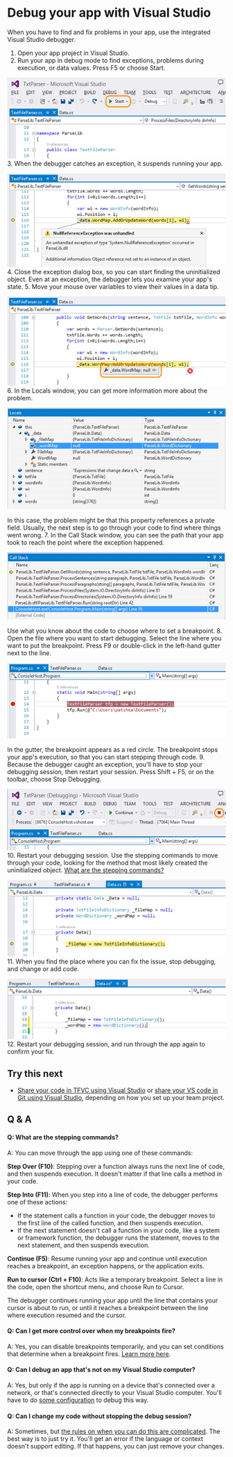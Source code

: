 <properties
	pageTitle="Debug your app with Visual Studio"
  description="Debug your app with Visual Studio"
  services="visual-studio-online"
  documentationCenter = ""
  authors="terryaustin"
  manager="terryaustin"
  editor="terryaustin" /> 

# Debug your app with Visual Studio


When you have to find and fix problems in your app, 
use the integrated Visual Studio debugger.


1. Open your app project in Visual Studio.
2. Run your app in debug mode to find exceptions, problems during execution, 
or data values. Press F5 or choose Start.



![Start debugging - choose Start or press F5](./media/debug-your-app-vs/DBG_VSCOM_Start.png)
3. When the debugger catches an exception, it suspends running your app.



![Stop at exception](./media/debug-your-app-vs/DBG_VSCOM_StopAtException.png)
4. Close the exception dialog box, so you can start finding the uninitialized 
object. Even at an exception, the debugger lets you examine your app's state.
5. Move your mouse over variables to view their values in a data tip.



![View variable values in a data tip](./media/debug-your-app-vs/DBG_VSCOM_DataTips.png)
6. In the Locals window, you can get more information more about the problem.



![View local values](./media/debug-your-app-vs/DBG_VSCOM_Locals.png)



In this case, the problem might be that this property 
references a private field. Usually, the next step is to go 
through your code to find where things went wrong.
7. In the Call Stack window, you can see the path that your app took 
to reach the point where the exception happened.



![View the call stack](./media/debug-your-app-vs/DBG_VSCOM_CallStack.png)



Use what you know about the code to choose where to set a breakpoint.
8. Open the file where you want to start debugging. Select 
the line where you want to put the breakpoint. Press F9 or double-click in the 
left-hand gutter next to the line.



![Set a breakpoint](./media/debug-your-app-vs/DBG_VSCOM_SetBreakpoint.png)



In the gutter, the breakpoint appears as a red circle. The breakpoint 
stops your app's execution, so that you can start stepping through code.
9. Because the debugger caught an exception, you'll have to stop your
debugging session, then restart your session. Press Shift + F5, 
or on the toolbar, choose Stop Debugging.



![Stop debugging](./media/debug-your-app-vs/DBG_VSCOM_StopDebugging.png)
10. Restart your debugging session. Use the stepping commands 
to move through your code, looking for the method that most
likely created the uninitialized object. 
[What are the stepping commands?](../debug-your-app-vs.md#step_commands)



![Find the uninitialized variable](./media/debug-your-app-vs/DBG_VSCOM_FindProblem.png)
11. When you find the place where you can fix the issue, 
stop debugging, and change or add code.



![Fix the issue in code](./media/debug-your-app-vs/DBG_VSCOM_FixCode.png)
12. Restart your debugging session, and run through the app 
again to confirm your fix.

## Try this next

- [Share your code in TFVC using Visual Studio](../share-your-code-in-tfvc-vs.md) or
[share your VS code in Git using Visual Studio](../share-your-code-in-git-vs.md), 
depending on how you set up your team project.

## Q &amp; A

#### Q:    What are the stepping commands?


A:  You can move through the app using one of these commands:



**Step Over (F10)**: Stepping over a function always runs
the next line of code, and then suspends execution. It doesn't
matter if that line calls a method in your code.



**Step Into (F11)**: When you step into a line of code, 
the debugger performs one of these actions:


- If the statement calls a function in your code, 
the debugger moves to the first line of the called 
function, and then suspends execution.
- If the next statement doesn't call a function in your code,
like a system or framework function, the debugger runs the statement, 
moves to the next statement, and then suspends execution.


**Continue (F5)**: Resume running your app and continue 
until execution reaches a breakpoint, an exception happens, 
or the application exits.



**Run to cursor (Ctrl + F10)**: Acts like a temporary breakpoint. 
Select a line in the code, open the shortcut menu, and choose Run to Cursor.



The debugger continues running your app until the line that contains 
your cursor is about to run, or until it reaches a breakpoint between 
the line where execution resumed and the cursor.






#### Q:    Can I get more control over when my breakpoints fire?


A:  Yes, you can disable breakpoints temporarily, and you can set 
conditions that determine when a breakpoint fires. 
[Learn more here](https://msdn.microsoft.com/library/5557y8b4%28v=vs.120%29.aspx).






#### Q:    Can I debug an app that's not on my Visual Studio computer?


A:  Yes, but only if the app is running on a device that's connected over a network, 
or that's connected directly to your Visual Studio computer. You'll have to do 
[some configuration](https://msdn.microsoft.com/library/y7f5zaaa%28v=vs.120%29.aspx) 
to debug this way.






#### Q:    Can I change my code without stopping the debug session?


A:  Sometimes, but
[the rules on when you can do this are complicated](https://msdn.microsoft.com/library/bcew296c%28v=vs.120%29.aspx). 
The best way is to just try it. You'll get an error if the language or context 
doesn't support editing. If that happens, you can just remove your changes.
